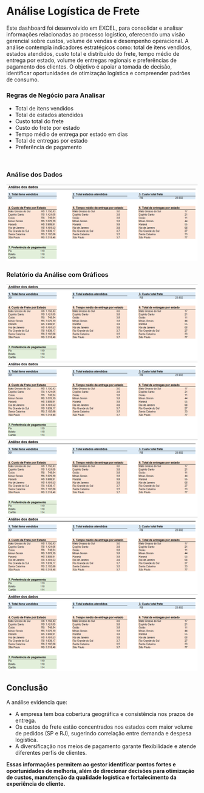 # Análise Logística de Frete

Este dashboard foi desenvolvido em EXCEL, para consolidar e analisar informações relacionadas ao processo logístico, oferecendo uma visão gerencial sobre custos, volume de vendas e desempenho operacional. A análise contempla indicadores estratégicos como: total de itens vendidos, estados atendidos, custo total e distribuído do frete, tempo médio de entrega por estado, volume de entregas regionais e preferências de pagamento dos clientes. O objetivo é apoiar a tomada de decisão, identificar oportunidades de otimização logística e compreender padrões de consumo.

### Regras de Negócio para Analisar
* Total de itens vendidos
* Total de estados atendidos
* Custo total do frete
* Custo do frete por estado
* Tempo médio de entrega por estado em dias
* Total de entregas por estado
* Preferência de pagamento
<br/>

### Análise dos Dados
<img src='https://github.com/thiago-albuquerque/analiseDeFrete/blob/main/analise_dos_dados.PNG'/>
<br/>

### Relatório da Análise com Gráficos
<img src='https://github.com/thiago-albuquerque/analiseDeFrete/blob/main/analise_dos_dados.PNG'/>
<br/>
<img src='https://github.com/thiago-albuquerque/analiseDeFrete/blob/main/analise_dos_dados.PNG'/>
<br/>
<img src='https://github.com/thiago-albuquerque/analiseDeFrete/blob/main/analise_dos_dados.PNG'/>
<br/>
<img src='https://github.com/thiago-albuquerque/analiseDeFrete/blob/main/analise_dos_dados.PNG'/>
<br/>
<img src='https://github.com/thiago-albuquerque/analiseDeFrete/blob/main/analise_dos_dados.PNG'/>
<br/>

## Conclusão
A análise evidencia que:
* A empresa tem boa cobertura geográfica e consistência nos prazos de entrega.
* Os custos de frete estão concentrados nos estados com maior volume de pedidos (SP e RJ), sugerindo correlação entre demanda e despesa logística.
* A diversificação nos meios de pagamento garante flexibilidade e atende diferentes perfis de clientes.
<b/>

Essas informações permitem ao gestor identificar pontos fortes e oportunidades de melhoria, além de direcionar decisões para otimização de custos, manutenção da qualidade logística e fortalecimento da experiência do cliente.
